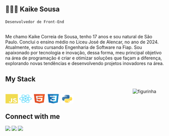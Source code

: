 ##  👨🏻‍💻 Kaike Sousa
`Desenvolvedor de Front-End`

<div style="display: inline_block"><br>
Me chamo Kaike Correia de Sousa, tenho 17 anos e sou natural de São Paulo. Conclui o ensino médio no Liceu José de Alencar, no ano de 2024. Atualmente, estou cursando Engenharia de Software na Fiap. Sou apaixonado por tecnologia e inovação, dessa forma, meu principal objetivo na área de programação é criar e otimizar soluções que façam a diferença, explorando novas tendências e desenvolvendo projetos inovadores na área.
</div>

  ## My Stack
  <div>
  <img align="right" alt="figurinha" height="105" width="100" src="https://github.com/user-attachments/assets/e84d0811-7ea0-47fa-96da-9ae5a4a127c1">
  </div>
  
<div style="display: inline_block"><br>
  <img align="center" alt="Kaike-Js" height="30" width="40" src="https://raw.githubusercontent.com/devicons/devicon/master/icons/javascript/javascript-plain.svg">
  <img align="center" alt="Kaike-React" height="30" width="40" src="https://raw.githubusercontent.com/devicons/devicon/master/icons/react/react-original.svg"> 
  <img align="center" alt="Kaike-HTML" height="30" width="40" src="https://raw.githubusercontent.com/devicons/devicon/master/icons/html5/html5-original.svg"> 
  <img align="center" alt="Kaike-CSS" height="30" width="40" src="https://raw.githubusercontent.com/devicons/devicon/master/icons/css3/css3-original.svg"> 
  <img align="center" alt="Kaike-Python" height="30" width="40" src="https://raw.githubusercontent.com/devicons/devicon/master/icons/python/python-original.svg">
  
</div>

 ##
   ## Connect with me
<div> 
  
<a href="https://www.instagram.com/kaikesousa__/" target="_blank"><img src="https://img.shields.io/badge/-Instagram-%23E4405F?style=for-the-badge&logo=instagram&logoColor=white" target="_blank"></a> 
<a href = "mailto: kaike.cyw@gmail.com"><img src="https://img.shields.io/badge/-Gmail-%23333?style=for-the-badge&logo=gmail&logoColor=white" target="_blank"></a> 
<a href="https://www.linkedin.com/in/kaike-correia-de-sousa/" target="_blank"><img src="https://img.shields.io/badge/-LinkedIn-%230077B5?style=for-the-badge&logo=linkedin&logoColor=white" target="_blank">
  
</div>


